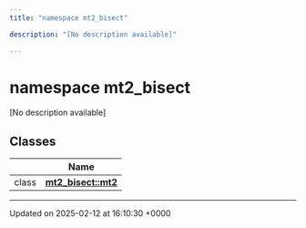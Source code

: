 ```yaml
---
title: "namespace mt2_bisect"

description: "[No description available]"

---
```


# namespace mt2_bisect

[No description available]

## Classes

|                | Name           |
| -------------- | -------------- |
| class | **[mt2_bisect::mt2](/documentation/code/classes/classmt2__bisect_1_1mt2/)**  |






-------------------------------

Updated on 2025-02-12 at 16:10:30 +0000